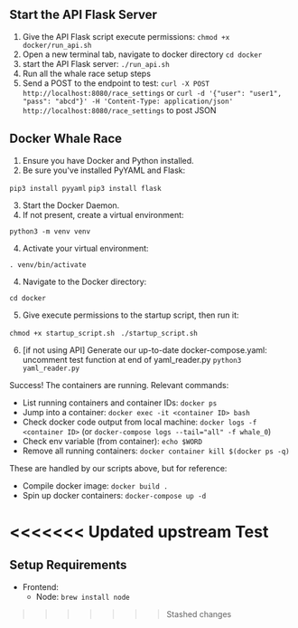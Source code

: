 ## Start the API Flask Server
1. Give the API Flask script execute permissions:
`chmod +x docker/run_api.sh`
2. Open a new terminal tab, navigate to docker directory
  `cd docker`
3. start the API Flask server:
`./run_api.sh`
4. Run all the whale race setup steps
5. Send a POST to the endpoint to test:
`curl -X POST http://localhost:8080/race_settings`
or `curl -d '{"user": "user1", "pass": "abcd"}' -H 'Content-Type: application/json' http://localhost:8080/race_settings` to post JSON

## Docker Whale Race

1. Ensure you have Docker and Python installed.
2. Be sure you've installed PyYAML and Flask:

`pip3 install pyyaml`
`pip3 install flask`

3. Start the Docker Daemon.
4. If not present, create a virtual environment:

`python3 -m venv venv`

4. Activate your virtual environment:

`. venv/bin/activate`

4. Navigate to the Docker directory:

`cd docker`

5. Give execute permissions to the startup script, then run it:

`chmod +x startup_script.sh `
`./startup_script.sh `

6. [if not using API] Generate our up-to-date docker-compose.yaml:
uncomment test function at end of yaml_reader.py
`python3 yaml_reader.py`

Success! The containers are running. Relevant commands:

- List running containers and container IDs: `docker ps`
- Jump into a container: `docker exec -it <container ID> bash`
- Check docker code output from local machine: `docker logs -f <container ID>` (or `docker-compose logs --tail="all" -f whale_0`)
- Check env variable (from container): `echo $WORD`
- Remove all running containers: `docker container kill $(docker ps -q)`

These are handled by our scripts above, but for reference:

- Compile docker image: `docker build .`
- Spin up docker containers: `docker-compose up -d`

<<<<<<< Updated upstream
Test
=======
## Setup Requirements

- Frontend:
  - Node: `brew install node`

<!--for safety: ==> icu4c
icu4c is keg-only, which means it was not symlinked into /usr/local,
because macOS provides libicucore.dylib (but nothing else).

If you need to have icu4c first in your PATH run:
  echo 'export PATH="/usr/local/opt/icu4c/bin:$PATH"' >> /Users/bradley.shields/.bash_profile
  echo 'export PATH="/usr/local/opt/icu4c/sbin:$PATH"' >> /Users/bradley.shields/.bash_profile

For compilers to find icu4c you may need to set:
  export LDFLAGS="-L/usr/local/opt/icu4c/lib"
  export CPPFLAGS="-I/usr/local/opt/icu4c/include"

For pkg-config to find icu4c you may need to set:
  export PKG_CONFIG_PATH="/usr/local/opt/icu4c/lib/pkgconfig" -->
>>>>>>> Stashed changes
